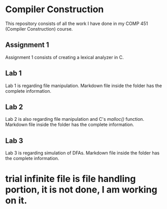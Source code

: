 # Compiler Construction
This repository consists of all the work I have done in my COMP 451 (Compiler Construction) course.

## Assignment 1
Assignment 1 consists of creating a lexical analyzer in C.

## Lab 1
Lab 1 is regarding file manipulation. Markdown file inside the folder has the complete information.

## Lab 2
Lab 2 is also regarding file manipulation and C's _malloc()_ function. Markdown file inside the folder has the complete information.

## Lab 3
Lab 3 is regarding simulation of DFAs. Markdown file inside the folder has the complete information.

# trial infinite file is file handling portion, it is not done, I am working on it.
